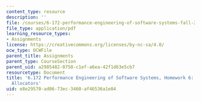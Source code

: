 ```yaml
---
content_type: resource
description: ''
file: /courses/6-172-performance-engineering-of-software-systems-fall-2018/e8e29570ad0673ec3460af46536a1e04_MIT6_172F18hw6.pdf
file_type: application/pdf
learning_resource_types:
- Assignments
license: https://creativecommons.org/licenses/by-nc-sa/4.0/
ocw_type: OCWFile
parent_title: Assignments
parent_type: CourseSection
parent_uid: a2985482-0758-c1ef-a6ea-42f1d63e5cb7
resourcetype: Document
title: '6.172 Performance Engineering of Software Systems, Homework 6: Custom Memory
  Allocators'
uid: e8e29570-ad06-73ec-3460-af46536a1e04
---
```

